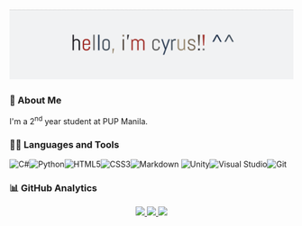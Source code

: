 ### ![](/myheader.png)

### 👤 About Me
I'm a 2<sup>nd</sup> year student at PUP Manila. 

### 🧑‍💻 Languages and Tools
![C#](https://img.shields.io/badge/c%23-%23239120.svg?style=for-the-badge&logo=c-sharp&logoColor=white)![Python](https://img.shields.io/badge/python-3670A0?style=for-the-badge&logo=python&logoColor=ffdd54)![HTML5](https://img.shields.io/badge/html5-%23E34F26.svg?style=for-the-badge&logo=html5&logoColor=white)![CSS3](https://img.shields.io/badge/css3-%231572B6.svg?style=for-the-badge&logo=css3&logoColor=white)![Markdown](https://img.shields.io/badge/markdown-%23000000.svg?style=for-the-badge&logo=markdown&logoColor=white)
![Unity](https://img.shields.io/badge/unity-%23000000.svg?style=for-the-badge&logo=unity&logoColor=white)![Visual Studio](https://img.shields.io/badge/Visual%20Studio-5C2D91.svg?style=for-the-badge&logo=visual-studio&logoColor=white)![Git](https://img.shields.io/badge/git-%23F05033.svg?style=for-the-badge&logo=git&logoColor=white)

### 📊 GitHub Analytics
<div align="center">
<a href="https://github.com/jancyrusm">
    <img width="525em" src="https://github-readme-stats.vercel.app/api/top-langs/?username=jancyrusm&theme=swift&hide_border=true&include_all_commits=false&count_private=false&layout=compact"/>
  <img height="210em" src="https://github-readme-stats.vercel.app/api?username=jancyrusm&theme=swift&hide_border=true&include_all_commits=false&count_private=false"/>
  <img height="210em" src="https://github-readme-streak-stats.herokuapp.com/?user=jancyrusm&theme=swift&hide_border=true"/>
</a>
</div>
